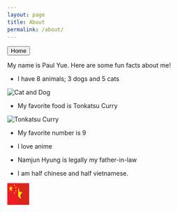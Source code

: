 ```yaml
---
layout: page
title: About
permalink: /about/
---
```


<a href="index.md">
<button> Home </button>
</a>

My name is Paul Yue.
Here are some fun facts about me!


- I have 8 animals; 3 dogs and 5 cats
<img src="Cat and dog (4984798619).jpg" alt="Cat and Dog" width="50" height="50">

- My favorite food is Tonkatsu Curry
<img src="Pork cutlet curry rice of Katsuya.jpg" alt="Tonkatsu Curry" width="50" height="50">

- My favorite number is 9

- I love anime

- Namjun Hyung is legally my father-in-law
<img></img>

- I am half chinese and half vietnamese.
<img src="/images/Screenshot 2024-12-12 12.14.22 PM.png" alt="Flag of Vietnam and China combined" style="width:50px; height:50px;">



